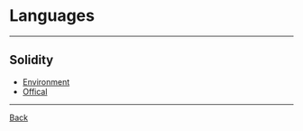 # Languages

---

## Solidity

- [Environment](./Solidity/Environment.md)
- [Offical](https://docs.soliditylang.org/en/v0.8.26/)

---

[Back](./../readme.md)
